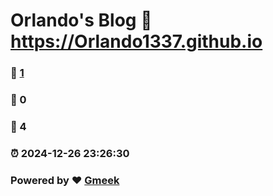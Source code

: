 # Orlando's Blog :link: https://Orlando1337.github.io 
### :page_facing_up: [1](https://Orlando1337.github.io/tag.html) 
### :speech_balloon: 0 
### :hibiscus: 4 
### :alarm_clock: 2024-12-26 23:26:30 
### Powered by :heart: [Gmeek](https://github.com/Meekdai/Gmeek)
